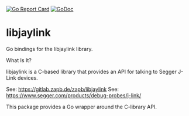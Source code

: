 [![Go Report Card](https://goreportcard.com/badge/github.com/deadsy/libjaylink)](https://goreportcard.com/report/github.com/deadsy/libjaylink)
[![GoDoc](https://godoc.org/github.com/deadsy/libjaylink?status.svg)](https://godoc.org/github.com/deadsy/libjaylink)

# libjaylink
Go bindings for the libjaylink library.

What Is It?

libjaylink is a C-based library that provides an API for talking to Segger J-Link devices.

See: https://gitlab.zapb.de/zapb/libjaylink
See: https://www.segger.com/products/debug-probes/j-link/

This package provides a Go wrapper around the C-library API.
